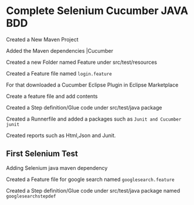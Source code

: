 # Complete Selenium Cucumber JAVA BDD

Created a New Maven Project

Added the Maven dependencies |Cucumber

Created a new Folder named Feature under src/test/resources

Created a Feature file named ```login.feature``` 

For that downloaded a Cucumber Eclipse Plugin in Eclipse Marketplace

Create a feature file and add contents

Created a Step definition/Glue code under src/test/java package

Created a Runnerfile and added a packages such as ```Junit and Cucumber junit```

Created reports such as Html,Json and Junit.

## First Selenium Test ##

Adding Selenium java maven dependency

Created a Feature file for google search named ```googlesearch.feature```

Created a Step definition/Glue code under src/test/java package named ```googlesearchstepdef```
